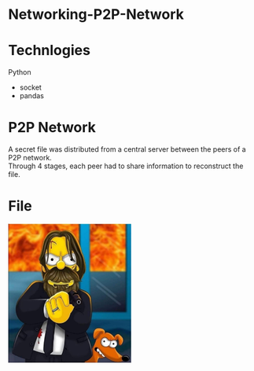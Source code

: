 # Networking-P2P-Network
# Technlogies
Python
* socket
* pandas

# P2P Network
A secret file was distributed from a central server between the peers of a P2P network. <br>
Through 4 stages, each peer had to share information to reconstruct the file.

# File
<img src="https://github.com/grimloc-aduque/Networking-P2P-Network/blob/main/secret_file.png" style="width:250px;"/>
